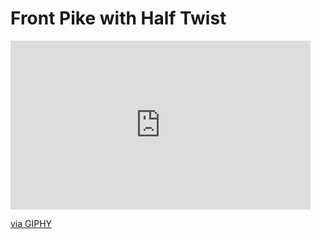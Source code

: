# Front Pike with Half Twist


<iframe src="https://giphy.com/embed/e3EwLUbCjYbeBvG5yL" width="480" height="270" frameBorder="0" class="giphy-embed" allowFullScreen></iframe><p><a href="https://giphy.com/gifs/e3EwLUbCjYbeBvG5yL">via GIPHY</a></p>
